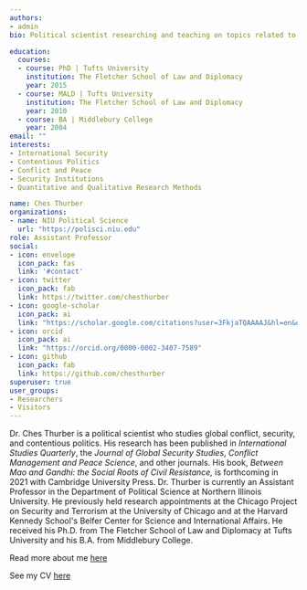 ```yaml
---
authors:
- admin
bio: Political scientist researching and teaching on topics related to conflict, security, and contentious politics.

education:
  courses:
  - course: PhD | Tufts University
    institution: The Fletcher School of Law and Diplomacy
    year: 2015
  - course: MALD | Tufts University
    institution: The Fletcher School of Law and Diplomacy
    year: 2010
  - course: BA | Middlebury College
    year: 2004
email: ""
interests:
- International Security
- Contentious Politics
- Conflict and Peace
- Security Institutions
- Quantitative and Qualitative Research Methods

name: Ches Thurber
organizations:
- name: NIU Political Science
  url: "https://polisci.niu.edu"
role: Assistant Professor
social:
- icon: envelope
  icon_pack: fas
  link: '#contact'
- icon: twitter
  icon_pack: fab
  link: https://twitter.com/chesthurber
- icon: google-scholar
  icon_pack: ai
  link: "https://scholar.google.com/citations?user=3FkjaTQAAAAJ&hl=en&oi=ao"
- icon: orcid
  icon_pack: ai
  link: "https://orcid.org/0000-0002-3407-7589"
- icon: github
  icon_pack: fab
  link: https://github.com/chesthurber
superuser: true
user_groups:
- Researchers
- Visitors
---
```


Dr. Ches Thurber is a political scientist who studies global conflict, security, and contentious politics. His research has been published in *International Studies Quarterly*, the *Journal of Global Security Studies*, *Conflict Management and Peace Science*, and other journals. His book, *Between Mao and Gandhi: the Social Roots of Civil Resistance,* is forthcoming in 2021 with Cambridge University Press. Dr. Thurber is currently an Assistant Professor in the Department of Political Science at Northern Illinois University. He previously held research appointments at the Chicago Project on Security and Terrorism at the University of Chicago and at the Harvard Kennedy School's Belfer Center for Science and International Affairs. He received his Ph.D. from The Fletcher School of Law and Diplomacy at Tufts University and his B.A. from Middlebury College. 

Read more about me [here](bio/)

See my CV [here](files/CV_Thurber_Public.pdf)

